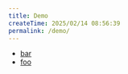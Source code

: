 ```yaml
---
title: Demo
createTime: 2025/02/14 08:56:39
permalink: /demo/
---
```


- [bar](./bar.md)
- [foo](./foo.md)
